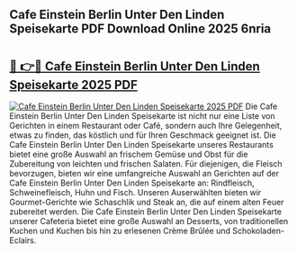 ## Cafe Einstein Berlin Unter Den Linden Speisekarte PDF Download Online 2025 6nria

# <h2><a href="http://gccj3l.nevu.top/?p=Cafe+Einstein+Berlin+Unter+Den+Linden+Speisekarte">🔗 👉🔴 Cafe Einstein Berlin Unter Den Linden Speisekarte 2025 PDF</a></h2>

[![Cafe Einstein Berlin Unter Den Linden Speisekarte 2025 PDF](https://i.imgur.com/dBaPXMq.png)](http://gccj3l.nevu.top/?p=Cafe+Einstein+Berlin+Unter+Den+Linden+Speisekarte)
Die Cafe Einstein Berlin Unter Den Linden Speisekarte ist nicht nur eine Liste von Gerichten in einem Restaurant oder Café, sondern auch Ihre Gelegenheit, etwas zu finden, das köstlich und für Ihren Geschmack geeignet ist. Die Cafe Einstein Berlin Unter Den Linden Speisekarte unseres Restaurants bietet eine große Auswahl an frischem Gemüse und Obst für die Zubereitung von leichten und frischen Salaten. Für diejenigen, die Fleisch bevorzugen, bieten wir eine umfangreiche Auswahl an Gerichten auf der Cafe Einstein Berlin Unter Den Linden Speisekarte an: Rindfleisch, Schweinefleisch, Huhn und Fisch. Unseren Auserwählten bieten wir Gourmet-Gerichte wie Schaschlik und Steak an, die auf einem alten Feuer zubereitet werden. Die Cafe Einstein Berlin Unter Den Linden Speisekarte unserer Cafeteria bietet eine große Auswahl an Desserts, von traditionellen Kuchen und Kuchen bis hin zu erlesenen Crème Brûlée und Schokoladen-Eclairs.
